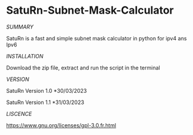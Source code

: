 # SatuRn-Subnet-Mask-Calculator

*SUMMARY*

SatuRn is a fast and simple subnet mask calculator in python
for ipv4 ans Ipv6

*INSTALLATION*

Download the zip file, extract and run the script in the terminal 

*VERSION*

SatuRn Version 1.0 *30/03/2023

SatuRn Version 1.1 *31/03/2023

*LISCENCE*

https://www.gnu.org/licenses/gpl-3.0.fr.html
